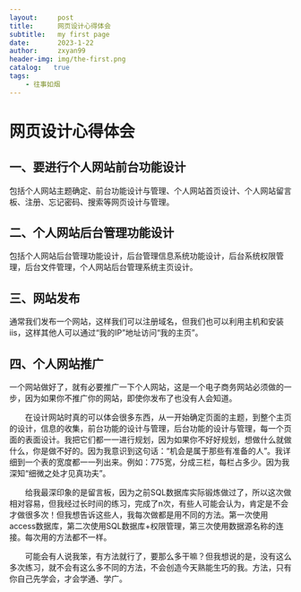 ```yaml
---
layout:     post
title:      网页设计心得体会
subtitle:   my first page
date:       2023-1-22
author:     zxyan99
header-img: img/the-first.png
catalog:   true
tags:
    - 往事如烟
---
```

# 网页设计心得体会
## 一、要进行个人网站前台功能设计
包括个人网站主题确定、前台功能设计与管理、个人网站首页设计、个人网站留言板、注册、忘记密码、搜索等网页设计与管理。
## 二、个人网站后台管理功能设计
包括个人网站后台管理功能设计，后台管理信息系统功能设计，后台系统权限管理，后台文件管理，个人网站后台管理系统主页设计。
## 三、网站发布
通常我们发布一个网站，这样我们可以注册域名，但我们也可以利用主机和安装iis，这样其他人可以通过“我的IP”地址访问“我的主页”。
## 四、个人网站推广
一个网站做好了，就有必要推广一下个人网站，这是一个电子商务网站必须做的一步，因为如果你不推广你的网站，即使你发布了也没有人会知道。

　　在设计网站时真的可以体会很多东西，从一开始确定页面的主题，到整个主页的设计，信息的收集，前台功能的设计与管理，后台功能的设计与管理，每一个页面的表面设计。我把它们都一一进行规划，因为如果你不好好规划，想做什么就做什么，你是做不好的。因为我意识到这句话：“机会是属于那些有准备的人”。我详细到一个表的宽度都一一列出来。例如：775宽，分成三栏，每栏占多少。因为我深知“细微之处才见真功夫”。

　　给我最深印象的是留言板，因为之前SQL数据库实际锻炼做过了，所以这次做相对容易，但我经过长时间的练习，完成了n次，有些人可能会认为，肯定是不会才做很多次！但我想告诉这些人，我每次做都是用不同的方法。第一次使用access数据库，第二次使用SQL数据库+权限管理，第三次使用数据源名称的连接。每次用的方法都不一样。

　　可能会有人说我笨，有方法就行了，要那么多干嘛？但我想说的是，没有这么多次练习，就不会有这么多不同的方法，不会创造今天熟能生巧的我。方法，只有你自己先学会，才会学通、学广。
